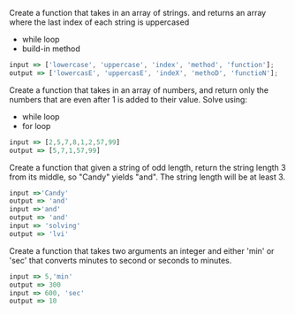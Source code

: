 Create a function that takes in an array of strings.
and returns an array where the last index of each string is uppercased
- while loop
- build-in method
```js
input => ['lowercase', 'uppercase', 'index', 'method', 'function'];
output => ['lowercasE', 'uppercasE', 'indeX', 'methoD', 'functioN'];
```

Create a function that takes in an array of numbers, and return only the numbers that are even after 1 is added to their value.
Solve using:
 - while loop
 - for loop

```js
input => [2,5,7,8,1,2,57,99]
output => [5,7,1,57,99]
```

Create a function that given a string of odd length, return the string length 3 from its middle, so "Candy" yields "and". The string length will be at least 3.


```js
input =>'Candy' 
output => 'and'
input =>'and'
output => 'and'
input => 'solving'
output => 'lvi'
```

Create a function that takes two arguments an integer and either 'min' or 'sec' that converts minutes to second or seconds to minutes.
```js 
input => 5,'min'
output => 300
input => 600, 'sec'
output => 10 
```